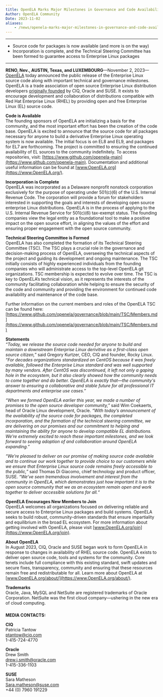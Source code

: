 ```yaml
---
title: OpenELA Marks Major Milestones in Governance and Code Availability
Author: OpenELA Community
Date: 2023-11-02
aliases:
    - /news/openela-marks-major-milestones-in-governance-and-code-availability
---
```


----
* Source code for packages is now available (and more is on the way)
* Incorporation is complete, and the Technical Steering Committee has been formed to guarantee access to Enterprise Linux packages
----

__RENO, Nev., AUSTIN, Texas, and LUXEMBOURG__—November 2, 2023—[OpenELA](https://www.openela.org/) today announced the public release of the Enterprise Linux source code along with important technical and governance milestones. OpenELA is a trade association of open source Enterprise Linux distribution developers [originally founded](https://openela.org/news/hello_world/) by CIQ, Oracle and SUSE. It exists to encourage development and collaboration of distributions compatible with Red Hat Enterprise Linux (RHEL) by providing open and free Enterprise Linux (EL) source code.

__Code is Available__\
The founding sponsors of OpenELA are initializing a basis for the community, and the most important effort has been the creation of the code base. OpenELA is excited to announce that the source code for all packages necessary for anyone to build a derivative Enterprise Linux operating system is now available. The initial focus is on EL8 and EL9, and packages for EL7 are forthcoming. The project is committed to ensuring the continued availability of EL sources to the community indefinitely. To access repositories, visit: [https://www.github.com/openela-main](https://www.github.com/openela-main). Documentation and additional useful information can be found at [www.OpenELA.org](https://www.OpenELA.org/).

__Incorporation is Complete__\
OpenELA was incorporated as a Delaware nonprofit nonstock corporation exclusively for the purpose of operating under 501(c)(6) of the U.S. Internal Revenue Code. The corporation will provide a forum for stakeholders interested in supporting the goals and interests of developing open source enterprise Linux distributions. OpenELA is in the process of applying to the U.S. Internal Revenue Service for 501(c)(6) tax-exempt status. The founding companies view the legal entity as a foundational tool to make a positive impact on the open source effort, in aligning the values of the effort and ensuring proper engagement with the open source community.

__Technical Steering Committee is Formed__\
OpenELA has also completed the formation of its Technical Steering Committee (TSC). The TSC plays a crucial role in the governance and decision-making process of OpenELA, overseeing the technical aspects of the project and guiding its development and ongoing maintenance. The TSC initially consists of highly experienced individuals from the founding companies who will administrate access to the top-level OpenELA git organizations. TSC membership is expected to evolve over time. The TSC is key to OpenELA’s technical vision, as it represents the interests of the community facilitating collaboration while helping to ensure the security of the code and community and providing the environment for continued code availability and maintenance of the code base. 

Further information on the current members and roles of the OpenELA TSC can be found here: [https://www.github.com/openela/governance/blob/main/TSC/Members.md](https://www.github.com/openela/governance/blob/main/TSC/Members.md)

__Statements__\
_“Today, we release the source code needed for anyone to build and maintain a downstream Enterprise Linux derivitive as a first-class open source citizen,”_ said Gregory Kurtzer, CEO, CIQ and founder, Rocky Linux. _“For decades organizations standardized on CentOS because it was freely available, followed the Enterprise Linux standard and was well supported by many vendors. After CentOS was discontinued, it left not only a gaping hole in the ecosystem, but it also clearly showed how the community needs to come together and do better. OpenELA is exactly that—the community's answer to ensuring a collaborative and stable future for all professional IT departments and enterprise use cases.”_

_“When we formed OpenELA earlier this year, we made a number of promises to the open source developer community,”_ said Wim Coekaerts, head of Oracle Linux development, Oracle. _“With today’s announcement of the availability of the source code for packages, the completed incorporation, and the formation of the technical steering committee, we are delivering on our promises and our commitment to helping and maintaining the ability for anyone to develop compatible EL distributions. We’re extremely excited to reach these important milestones, and we look forward to seeing adoption of and collaboration around OpenELA expanding.”_

_“We’re pleased to deliver on our promise of making source code available and to continue our work together to provide choice to our customers while we ensure that Enterprise Linux source code remains freely accessible to the public,”_ said Thomas Di Giacomo, chief technology and product officer, SUSE. _“We’ve seen tremendous involvement and interest from the community in OpenELA, which demonstrates just how important it is to the open source community that we as an ecosystem remain open and work together to deliver accessible solutions for all.“_

__OpenELA Encourages New Members to Join__\
OpenELA welcomes all organizations focused on delivering reliable and secure access to Enterprise Linux packages and build systems. OpenELA seeks to build robust, community-driven standards that ensure impartiality and equilibrium in the broad EL ecosystem. For more information about getting involved with OpenELA, please visit [www.OpenELA.org/join](https://www.OpenELA.org/join).

__About OpenELA__\
In August 2023, CIQ, Oracle and SUSE began work to form OpenELA in response to changes in availability of RHEL source code. OpenELA exists to deliver open source code, tools and systems for the community. Core tenets include full compliance with this existing standard, swift updates and secure fixes, transparency, community and ensuring that these resources remain free and redistributable for all. Learn more about OpenELA at [www.OpenELA.org/about/](https://www.OpenELA.org/about/).

__Trademarks__\
Oracle, Java, MySQL and NetSuite are registered trademarks of Oracle Corporation. NetSuite was the first cloud company—ushering in the new era of cloud computing.

###

__MEDIA CONTACTS:__

__CIQ__\
Patricia Tantow\
ptantow@ciq.com\
1-415-724-4770

__Oracle__\
Drew Smith\
drew.j.smith@oracle.com\
1-415-336-1103

__SUSE__\
Sara Matheson\
Sara.matheson@suse.com\
+44 (0) 7960 191229
